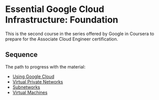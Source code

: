 # Essential Google Cloud Infrastructure: Foundation

This is the second course in the series offered by Google in Coursera to prepare for the Associate Cloud Engineer certification.


## Sequence

The path to progress with the material:
- <a href="using-gcloud.md">Using Google Cloud</a>
- <a href="virtual-private-clouds.md">Virtual Private Networks</a>
- <a href="subnets.md">Subnetworks</a>
- <a href="virtual-machines.md">Virtual Machines</a>